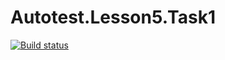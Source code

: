 # Autotest.Lesson5.Task1
[![Build status](https://ci.appveyor.com/api/projects/status/xcr6egtjf9rhjalj?svg=true)](https://ci.appveyor.com/project/IliaMaksimenko/autotest-lesson5-task1)
